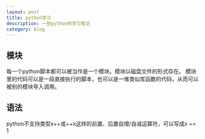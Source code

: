 ```yaml
---
layout: post
title: python学习
description: 一些python的学习笔记
category: blog
---
```


## 模块
每一个python脚本都可以被当作是一个模块。模块以磁盘文件的形式存在。
模块里的代码可以是一段直接执行的脚本，也可以是一堆类似库函数的代码，从而可以被别的模块导入调用。

## 语法
python不支持类型x++或++x这样的前置、后置自增/自减运算符，可以写成x += 1